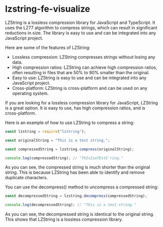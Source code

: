 # lzstring-fe-visualize
LZString is a lossless compression library for JavaScript and TypeScript. It uses the LZ77 algorithm to compress strings, which can result in significant reductions in size. The library is easy to use and can be integrated into any JavaScript project.


Here are some of the features of LZString:

* Lossless compression: LZString compresses strings without losing any data.
* High compression ratios: LZString can achieve high compression ratios, often resulting in files that are 50% to 90% smaller than the original.
* Easy to use: LZString is easy to use and can be integrated into any JavaScript project.
* Cross-platform: LZString is cross-platform and can be used on any operating system.

If you are looking for a lossless compression library for JavaScript, LZString is a great option. It is easy to use, has high compression ratios, and is cross-platform.

Here is an example of how to use LZString to compress a string:

```javascript
const lzstring = require("lzstring");

const originalString = "This is a test string.";

const compressedString = lzstring.compress(originalString);

console.log(compressedString); // "ThIsIsaTEstS`ring."
```

As you can see, the compressed string is much shorter than the original string. This is because LZString has been able to identify and remove duplicate characters.

You can use the decompress() method to uncompress a compressed string:

```javascript
const decompressedString = lzstring.decompress(compressedString);

console.log(decompressedString); // "This is a test string."
```

As you can see, the decompressed string is identical to the original string. This shows that LZString is a lossless compression library.
